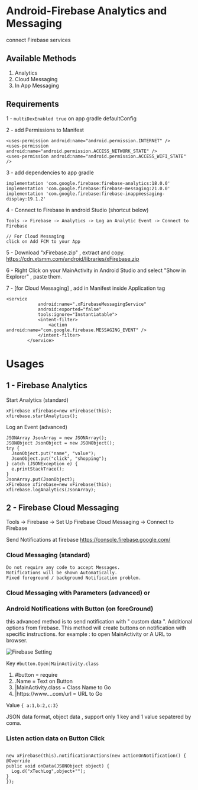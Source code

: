 # Android-Firebase Analytics and Messaging
connect Firebase services

## Available Methods

1. Analytics
2. Cloud Messaging
3. In App Messaging

## Requirements

1 -  ``` multiDexEnabled true ```
on app gradle defaultConfig

2 - add Permissions to Manifest
```
<uses-permission android:name="android.permission.INTERNET" />
<uses-permission android:name="android.permission.ACCESS_NETWORK_STATE" />
<uses-permission android:name="android.permission.ACCESS_WIFI_STATE" />
```

3 - add dependencies to app gradle 

```
implementation 'com.google.firebase:firebase-analytics:18.0.0'
implementation 'com.google.firebase:firebase-messaging:21.0.0'
implementation 'com.google.firebase:firebase-inappmessaging-display:19.1.2'
```

4 - Connect to Firebase in android Studio (shortcut below)
```
Tools -> Firebase -> Analytics -> Log an Analytic Event -> Connect to Firebase

// For Cloud Messaging
click on Add FCM to your App
```

5 - Download "xFirebase.zip" , extract and copy.
https://cdn.xtsmm.com/android/libraries/xFirebase.zip

6 - Right Click on your MainActivity in Android Studio and select "Show in Explorer" , paste them.

7 - [for Cloud Messaging] , add in Manifest inside Application tag
```
<service
            android:name=".xFirebaseMessagingService"
            android:exported="false"
            tools:ignore="Instantiatable">
            <intent-filter>
                <action android:name="com.google.firebase.MESSAGING_EVENT" />
            </intent-filter>
        </service>
```

# Usages 

## 1 - Firebase Analytics

Start Analytics (standard)
```
xFirebase xfirebase=new xFirebase(this);
xfirebase.startAnalytics();
```

Log an Event (advanced)
```
JSONArray JsonArray = new JSONArray();
JSONObject JsonObject = new JSONObject();
try {
  JsonObject.put("name", "value");
  JsonObject.put("click", "shopping");
} catch (JSONException e) {
  e.printStackTrace();
}
JsonArray.put(JsonObject);
xFirebase xfirebase=new xFirebase(this);
xfirebase.logAnalytics(JsonArray);
```

## 2 - Firebase Cloud Messaging

Tools -> Firebase -> Set Up Firebase Cloud Messaging -> Connect to Firebase

Send Notifications at firebase https://console.firebase.google.com/

### Cloud Messaging (standard)
```
Do not require any code to accept Messages.
Notifications will be shown Automatically.
Fixed foreground / background Notification problem.
```

### Cloud Messaging with Parameters (advanced) or
### Android Notifications with Button (on foreGround)

this advanced method is to send notification with " custom data ". Additional options from firebase.
This method will create buttons on notification with specific instructions. for example : to open MainActivity or A URL to browser.

![Firebase Setting](https://cdn.xtsmm.com/android/images/Capture.PNG)

Key ``` #button.Open|MainActivity.class ```

1. #button = require
2. .Name = Text on Button
3. |MainActivity.class = Class Name to Go
4. |https://www....com/url = URL to Go

Value ``` { a:1,b:2,c:3} ```

JSON data format, object data , support only 1 key and 1 value sepatered by coma.

### Listen action data on Button Click
```

new xFirebase(this).notificationActions(new actionOnNotification() {
@Override
public void onData(JSONObject object) {
  Log.d("xTechLog",object+"");
}
});
```


